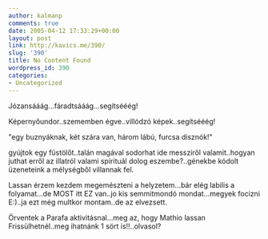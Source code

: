 ```yaml
---
author: kalmanp
comments: true
date: 2005-04-12 17:33:29+00:00
layout: post
link: http://kavics.me/390/
slug: '390'
title: No Content Found
wordpress_id: 390
categories:
- Uncategorized
---
```


Józansááág...fáradtsááág...segítsééég!




Képernyőundor..szememben égve..villódzó képek..segítsééég!




"egy buznyáknak, két szára van, három lábú, furcsa disznók!"




gyújtok egy füstölőt..talán magával sodorhat ide messziről valamit..hogyan juthat erről az illatról valami spirituál dolog eszembe?..génekbe kódolt üzeneteink a mélységből villannak fel.




Lassan érzem kezdem megemészteni a helyzetem...bár elég labilis a folyamat...de MOST itt EZ van..jo kis semmitmondó mondat...megyek focizni E:)..ja ezt még multkor montam..de az elvezsett.




Örventek a Parafa aktivitásnal...meg az, hogy Mathio lassan Frissülhetnél..meg ihatnánk 1 sört is!!..olvasol?
